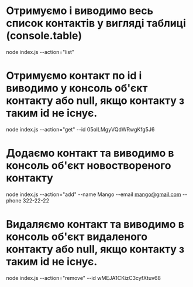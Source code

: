 # Отримуємо і виводимо весь список контактів у вигляді таблиці (console.table)

node index.js --action="list"

# Отримуємо контакт по id і виводимо у консоль об'єкт контакту або null, якщо контакту з таким id не існує.

node index.js --action="get" --id 05olLMgyVQdWRwgKfg5J6

# Додаємо контакт та виводимо в консоль об'єкт новоствореного контакту

node index.js --action="add" --name Mango --email mango@gmail.com --phone 322-22-22

# Видаляємо контакт та виводимо в консоль об'єкт видаленого контакту або null, якщо контакту з таким id не існує.

node index.js --action="remove" --id wMEJA1CKizC3cyfXtuv68
